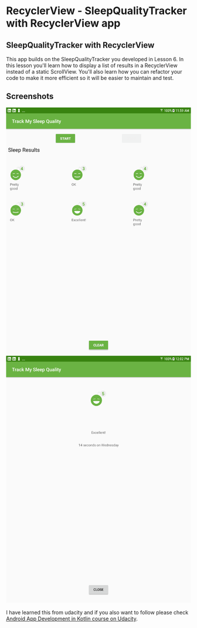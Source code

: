 # RecyclerView - SleepQualityTracker with RecyclerView app


## SleepQualityTracker with RecyclerView

This app builds on the SleepQualityTracker you developed in Lesson 6.  In this lesson you'll learn how to display a list of results in a RecyclerView instead of a static ScrollView. You'll also learn how you can refactor your code to make it more efficient so it will be easier to maintain and test.

## Screenshots

![Screenshot1](screenshots/sleep_tracker_recycler_home.png)
![Screenshot2](screenshots/sleep_tracker_recycler_detail.png)

I have learned this from udacity and if you also want to follow please check [Android App Development in Kotlin course on Udacity](https://classroom.udacity.com/courses/ud9012/).
